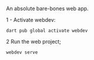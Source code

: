 An absolute bare-bones web app.

1 - Activate webdev:

```shell
dart pub global activate webdev
```

2 Run the web project;

```shell
webdev serve
```